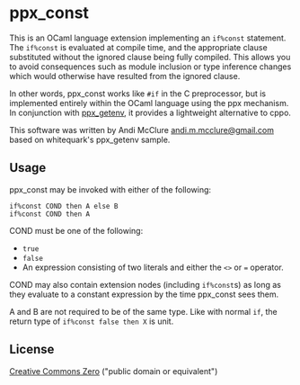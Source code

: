 ppx_const
=========

This is an OCaml language extension implementing an `if%const` statement. The `if%const` is evaluated at compile time, and the appropriate clause substituted without the ignored clause being fully compiled. This allows you to avoid consequences such as module inclusion or type inference changes which would otherwise have resulted from the ignored clause. 

In other words, ppx_const works like `#if` in the C preprocessor, but is implemented entirely within the OCaml language using the ppx mechanism. In conjunction with [ppx_getenv](https://github.com/whitequark/ppx_getenv), it provides a lightweight alternative to cppo.

This software was written by Andi McClure <andi.m.mcclure@gmail.com> based on whitequark's ppx_getenv sample.

Usage
-----

ppx_const may be invoked with either of the following:

    if%const COND then A else B
    if%const COND then A

COND must be one of the following:

* `true`
* `false`
* An expression consisting of two literals and either the `<>` or `=` operator.

COND may also contain extension nodes (including `if%const`s) as long as they evaluate to a constant expression by the time ppx_const sees them.

A and B are not required to be of the same type. Like with normal `if`, the return type of `if%const false then X` is unit.

License
-------

[Creative Commons Zero](LICENSE.txt) ("public domain or equivalent")
